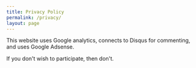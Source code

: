```yaml
---
title: Privacy Policy
permalink: /privacy/
layout: page
---
```


This website uses Google analytics, connects to Disqus for commenting, and uses Google Adsense. 

If you don't wish to participate, then don't.

